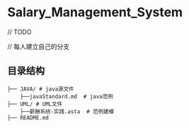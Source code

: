 # Salary_Management_System

// TODO

// 每人建立自己的分支 

## 目录结构

```
├── JAVA/ # java源文件
	├──javaStandard.md  # java范例
├── UML/ # UML文件
	├──薪酬系统-实践.asta  # 范例建模
├── README.md
```